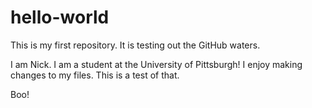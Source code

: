 # hello-world
This is my first repository. It is testing out the GitHub waters.

I am Nick. I am a student at the University of Pittsburgh!
I enjoy making changes to my files. This is a test of that.

Boo!
